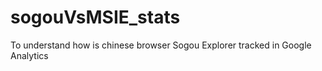 # sogouVsMSIE_stats
To understand how is chinese browser Sogou Explorer tracked in Google Analytics
